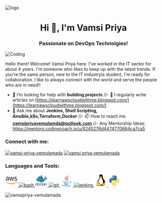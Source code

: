 ![logo](http://bitly.ws/CoM6)

<h1 align="center">Hi 👋, I'm Vamsi Priya</h1>
<h3 align="center">Passionate on DevOps Technolgies!</h3>

<img align="top" alt="Coding" width="300" src="https://nitishkaushik.com/wp-content/uploads/2020/07/what-is-devops.gif">

Hello there! Welcome! Vamsi Priya here. I've worked in the IT sector for about 4 years. I'm someone who likes to keep up with the latest trends. If you're the same person, new to the IT industry/a student, I'm ready for collaboration. I like to always connect with the world and serve the people who are in need!!
- 🤝 I’m looking for help with **building projects**
//- 📝 I regularly write articles on [https://learnawscloudwithme.blogspot.com/](https://learnawscloudwithme.blogspot.com/)
- 💬 Ask me about **Jenkins, Shell Scripting, Ansible,k8s,Terraform,Docker**
  //- 📫 How to reach me **vamsipriyavemulamda@outlook.com**
//- Any Mentorship Ideas: https://mentors.codingcoach.io/u/6245276d4474770664ca7ca5

<h3 align="left">Connect with me:</h3>
<p align="left">
<a href="https://linkedin.com/in/vamsi-priya-vemulamada" target="blank"><img align="center" src="https://raw.githubusercontent.com/rahuldkjain/github-profile-readme-generator/master/src/images/icons/Social/linked-in-alt.svg" alt="vamsi-priya-vemulamada" height="30" width="40" /></a>
<a href="https://hashnode.com/vamsi priya vemulamada" target="blank"><img align="center" src="https://raw.githubusercontent.com/rahuldkjain/github-profile-readme-generator/master/src/images/icons/Social/hashnode.svg" alt="vamsi priya vemulamada" height="30" width="40" /></a>
</p>

<h3 align="left">Languages and Tools:</h3>
<p align="left"> <a href="https://aws.amazon.com" target="_blank" rel="noreferrer"> <img src="https://raw.githubusercontent.com/devicons/devicon/master/icons/amazonwebservices/amazonwebservices-original-wordmark.svg" alt="aws" width="40" height="40"/> </a> <a href="https://www.gnu.org/software/bash/" target="_blank" rel="noreferrer"> <img src="https://www.vectorlogo.zone/logos/gnu_bash/gnu_bash-icon.svg" alt="bash" width="40" height="40"/> </a> <a href="https://www.docker.com/" target="_blank" rel="noreferrer"> <img src="https://raw.githubusercontent.com/devicons/devicon/master/icons/docker/docker-original-wordmark.svg" alt="docker" width="40" height="40"/> </a> <a href="https://git-scm.com/" target="_blank" rel="noreferrer"> <img src="https://www.vectorlogo.zone/logos/git-scm/git-scm-icon.svg" alt="git" width="40" height="40"/> </a> <a href="https://www.java.com" target="_blank" rel="noreferrer"> <img src="https://raw.githubusercontent.com/devicons/devicon/master/icons/java/java-original.svg" alt="java" width="40" height="40"/> </a> <a href="https://www.jenkins.io" target="_blank" rel="noreferrer"> <img src="https://www.vectorlogo.zone/logos/jenkins/jenkins-icon.svg" alt="jenkins" width="40" height="40"/> </a> <a href="https://www.linux.org/" target="_blank" rel="noreferrer"> <img src="https://raw.githubusercontent.com/devicons/devicon/master/icons/linux/linux-original.svg" alt="linux" width="40" height="40"/> </a> <a href="https://www.python.org" target="_blank" rel="noreferrer"> <img src="https://raw.githubusercontent.com/devicons/devicon/master/icons/python/python-original.svg" alt="python" width="40" height="40"/> </a> </p>

<p><img align="center" src="https://github-readme-stats.vercel.app/api/top-langs?username=vamsipriya-vemulamada&show_icons=true&locale=en&layout=compact" alt="vamsipriya-vemulamada" /></p>
